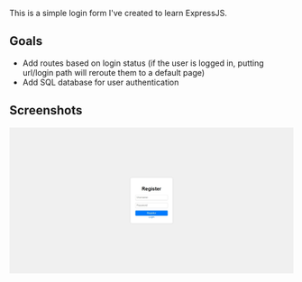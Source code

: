 This is a simple login form I've created to learn ExpressJS.

## Goals
- Add routes based on login status (if the user is logged in, putting url/login path will reroute them to a default page)
- Add SQL database for user authentication

## Screenshots
<img src="website%20preview/desktop.jpeg" width="600">